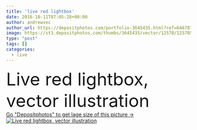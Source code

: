 ```yaml
---
title: 'live red lightbox'
date: 2016-10-11T07:05:28+00:00
author: andrewvec
author_url: https://depositphotos.com/portfolio-3645435.html?ref=64678756
image: https://st3.depositphotos.com/thumbs/3645435/vector/12570/125705980/api_thumb_450.jpg?forcejpeg=true
type: "post"
tags: []
categories: 
  - live
---
```

<div aling="center">
            <font size="60"> Live red lightbox, vector illustration</font>   
</div>
<div>
    <a href='https://st3.depositphotos.com/thumbs/3645435/vector/12570/125705980/api_thumb_450.jpg?forcejpeg=true?ref=64678756' target=_blank > Go "Depositphotos" to get lage size of this picture ->
        <img href='https://st3.depositphotos.com/thumbs/3645435/vector/12570/125705980/api_thumb_450.jpg?forcejpeg=true?ref=64678756' src='https://st3.depositphotos.com/3645435/12570/v/950/depositphotos_125705980-stock-illustration-live-red-lightbox.jpg?forcejpeg=true' alt='Live red lightbox, vector illustration' >
    </a>
</div>
